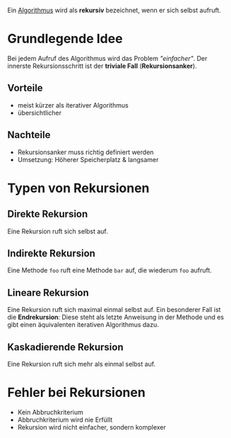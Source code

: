 Ein [Algorithmus](Algorithmen.md) wird als **rekursiv** bezeichnet, wenn er sich selbst aufruft.

# Grundlegende Idee

Bei jedem Aufruf des Algorithmus wird das Problem *"einfacher"*. Der innerste Rekursionsschritt ist der **triviale Fall** (**Rekursionsanker**).

## Vorteile

- meist kürzer als iterativer Algorithmus
- übersichtlicher

## Nachteile

- Rekursionsanker muss richtig definiert werden
- Umsetzung: Höherer Speicherplatz & langsamer

# Typen von Rekursionen

## Direkte Rekursion
Eine Rekursion ruft sich selbst auf.

## Indirekte Rekursion
Eine Methode `foo` ruft eine Methode `bar` auf, die wiederum `foo` aufruft.

## Lineare Rekursion
Eine Rekursion ruft sich maximal einmal selbst auf.
Ein besonderer Fall ist die **Endrekursion**: Diese steht als letzte Anweisung in der Methode und es gibt einen äquivalenten iterativen Algorithmus dazu.

## Kaskadierende Rekursion
Eine Rekursion ruft sich mehr als einmal selbst auf.

# Fehler bei Rekursionen

- Kein Abbruchkriterium
- Abbruchkriterium wird nie Erfüllt
- Rekursion wird nicht einfacher, sondern komplexer